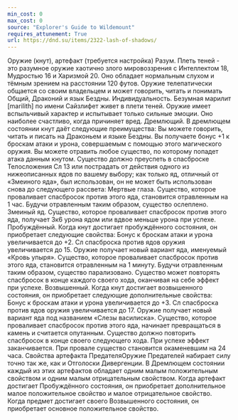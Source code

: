 ```yaml
---
min_cost: 0
max_cost: 0
source: "Explorer's Guide to Wildemount"
requires_attunement: True
url: https://dnd.su/items/2322-lash-of-shadows/
---
```


Оружие (кнут), артефакт (требуется настройка)
Разум. Плеть теней - это разумное оружие хаотично злого мировоззрения c Интеллектом 18, Мудростью 16 и Харизмой 20. Оно обладает нормальным слухом и тёмным зрением на расстоянии 120 футов. Оружие телепатически общается со своим владельцем и может говорить, читать и понимать Общий, Драконий и язык Бездны.
Индивидуальность. Безумная марилит [marilith] по имени Сайзлифет живет в плети теней. Оружие имеет вспыльчивый характер и испытывает только сильные эмоции. Оно наиболее счастливо, когда причиняет вред.
Дремлющий. В дремлющем состоянии кнут даёт следующие преимущества:
Вы можете говорить, читать и писать на Драконьем и языке Бездны.
Вы получаете бонус +1 к броскам атаки и урона, совершаемым с помощью этого магического оружия.
Вы можете отравить любое существо, по которому попадет атака данным кнутом. Существо должно преуспеть в спасброске Телосложения Сл 13 или пострадать от действия одного из нижеописанных ядов по вашему выбору; как только яд, отличный от «Змеиного яда», был использован, он не может быть использован снова до следующего рассвета:
Мертвые глаза. Существо, которое проваливает спасбросок против этого яда, становится отравленным на 1 час. Будучи отравленным таким образом, существо ослеплено.
Змеиный яд. Существо, которое проваливает спасбросок против этого яда, получает 3к6 урона ядом или вдвое меньше урона при успехе.
Пробуждённый. Когда кнут достигает пробуждённого состояния, он приобретает следующие свойства:
Бонус к броскам атаки и урона увеличивается до +2.
Сл спасброска против ядов оружия увеличивается до 15.
Оружие получает новый вариант яда, именуемый «Кровь упыря». Существо, которое проваливает спасбросок против этого яда, становится отравленным на 1 минуту. Будучи отравленным таким образом, существо парализовано. Существо может повторять спасбросок в конце каждого своего хода, оканчивая на себе эффект при успехе.
Возвышенный. Когда кнут достигает возвышенного состояния, он приобретает следующие дополнительные свойства:
Бонус к броскам атаки и урона увеличивается до +3.
Сл спасброска против ядов оружия увеличивается до 17.
Оружие получает новый вариант яда под названием «Слезы василиска». Существо, которое проваливает спасбросок против этого яда, начинает превращаться в камень и считается опутанным. Существо должно повторить спасбросок в конце своего следующего хода. При успехе эффект заканчивается. При провале существо становится окаменевшим на 24 часа.
Свойства артефакта ПредателяОружие Предателей набирает силу точно так же, как и Отголоски Дивергенции. В Дремлющем состоянии каждый из этих артефактов обладает одним малым положительным свойством и одним малым отрицательным свойством. Когда артефакт достигает Пробуждённого состояния, он приобретает дополнительное малое положительное свойство и малое отрицательное свойство. Когда предмет достигает своего Возвышенного состояния, он приобретает основное положительное свойство.